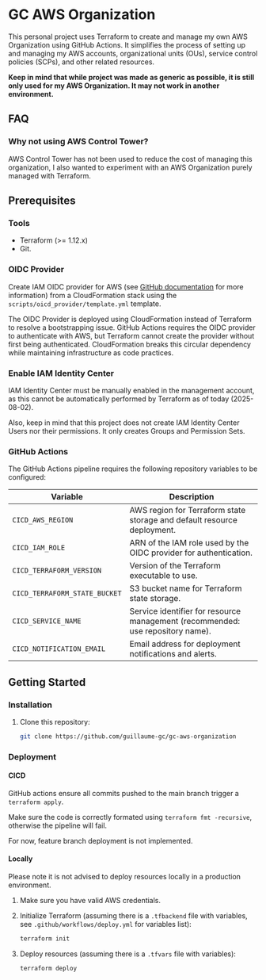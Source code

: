 # GC AWS Organization

This personal project uses Terraform to create and manage my own AWS Organization using GitHub Actions. It simplifies the process of setting up and managing my AWS accounts, organizational units (OUs), service control policies (SCPs), and other related resources.

**Keep in mind that while project was made as generic as possible, it is still only used for my AWS Organization. It may not work in another environment.**

## FAQ

### Why not using AWS Control Tower?

AWS Control Tower has not been used to reduce the cost of managing this organization, I also wanted to experiment with an AWS Organization purely managed with Terraform.

## Prerequisites

### Tools
- Terraform (>= 1.12.x)
- Git.

### OIDC Provider

Create IAM OIDC provider for AWS (see [GitHub documentation](https://docs.github.com/en/actions/security-for-github-actions/security-hardening-your-deployments/configuring-openid-connect-in-amazon-web-services) for more information) from a CloudFormation stack using the `scripts/oicd_provider/template.yml` template.

The OIDC Provider is deployed using CloudFormation instead of Terraform to resolve a bootstrapping issue. GitHub Actions requires the OIDC provider to authenticate with AWS, but Terraform cannot create the provider without first being authenticated. CloudFormation breaks this circular dependency while maintaining infrastructure as code practices.

### Enable IAM Identity Center

IAM Identity Center must be manually enabled in the management account, as this cannot be automatically performed by Terraform as of today (2025-08-02).

Also, keep in mind that this project does not create IAM Identity Center Users nor their permissions. It only creates Groups and Permission Sets.

### GitHub Actions

The GitHub Actions pipeline requires the following repository variables to be configured:

| Variable                      | Description                                                                    |
|-------------------------------|--------------------------------------------------------------------------------|
| `CICD_AWS_REGION`             | AWS region for Terraform state storage and default resource deployment.        |
| `CICD_IAM_ROLE`               | ARN of the IAM role used by the OIDC provider for authentication.              |
| `CICD_TERRAFORM_VERSION`      | Version of the Terraform executable to use.                                    |
| `CICD_TERRAFORM_STATE_BUCKET` | S3 bucket name for Terraform state storage.                                    |
| `CICD_SERVICE_NAME`           | Service identifier for resource management (recommended: use repository name). |
| `CICD_NOTIFICATION_EMAIL`     | Email address for deployment notifications and alerts.                         |


## Getting Started

### Installation

1. Clone this repository:
   ```bash
   git clone https://github.com/guillaume-gc/gc-aws-organization
   ```

### Deployment

#### CICD

GitHub actions ensure all commits pushed to the main branch trigger a `terraform apply`.

Make sure the code is correctly formated using `terraform fmt -recursive`, otherwise the pipeline will fail.

For now, feature branch deployment is not implemented.

#### Locally

Please note it is not advised to deploy resources locally in a production environment.

1. Make sure you have valid AWS credentials.

2. Initialize Terraform (assuming there is a `.tfbackend` file with variables, see `.github/workflows/deploy.yml` for variables list):
    ```bash
    terraform init
    ```

3. Deploy resources (assuming there is a `.tfvars` file with variables):
    ```bash
    terraform deploy
    ```
